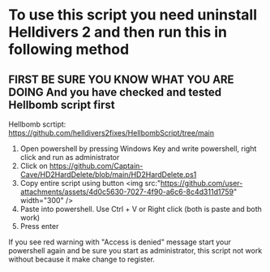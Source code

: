 # To use this script you need uninstall Helldivers 2 and then run this in following method

## FIRST BE SURE YOU KNOW WHAT YOU ARE DOING And you have checked and tested Hellbomb script first

Hellbomb scrtipt: https://github.com/helldivers2fixes/HellbombScript/tree/main

1. Open powershell by pressing Windows Key and write powershell, right click and run as administrator
2. Click on https://github.com/Captain-Cave/HD2HardDelete/blob/main/HD2HardDelete.ps1
3. Copy entire script using button
<img src:"https://github.com/user-attachments/assets/4d0c5630-7027-4f90-a6c6-8c4d311d1759" width="300" />
4. Paste into powershell. Use Ctrl + V or Right click (both is paste and both work)
5. Press enter

If you see red warning with "Access is denied" message start your powershell again and be sure you start as administrator, this script not work without because it make change to register.
